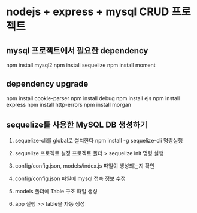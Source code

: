 # nodejs + express + mysql CRUD 프로젝트

## mysql 프로젝트에서 필요한 dependency

npm install mysql2
npm install sequelize
npm install moment

## dependency upgrade

npm install cookie-parser
npm install debug
npm install ejs
npm install express
npm install http-errors
npm install morgan

## sequelize를 사용한 MySQL DB 생성하기
1. sequelize-cli를 global로 설치한다
    npm install -g sequelize-cli 명령실행

2. sequelize 프로젝트 설정 
    프로젝트 폴더 > sequelize init 명령 실행

3. config/config.json, models/index.js 파일이 생성되는지 확인

4. config/config.json 파일에 mysql 접속 정보 수정

5. models 폴더에 Table 구조 파일 생성

6. app 실행 >> table을 자동 생성
    
